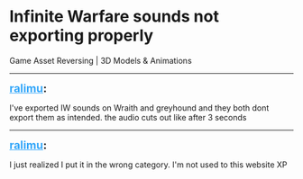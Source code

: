 # Infinite Warfare sounds not exporting properly
Game Asset Reversing | 3D Models & Animations

---
<strong style="font-size: 1.4em;"><span style="text-decoration: underline;text-decoration-color: #34a7f9;"><span style="color:#34a7f9;">ralimu</span></span>:</strong>

<p>I&#39;ve exported IW sounds on Wraith and greyhound and they both dont export them as intended. the audio cuts out like after 3 seconds</p>

---
<strong style="font-size: 1.4em;"><span style="text-decoration: underline;text-decoration-color: #34a7f9;"><span style="color:#34a7f9;">ralimu</span></span>:</strong>

<p>I just realized I put it in the wrong category. I&#39;m not used to this website XP</p>
